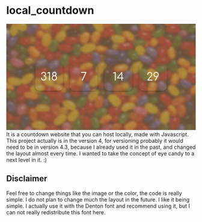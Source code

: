 # local_countdown

![local countdown](local_countdown.png)
It is a countdown website that you can host locally, made with Javascript. This project actually is in the version 4, for versioning probably it would need to be in version 4.3, because I already used it in the past, and changed the layout almost every time. I wanted to take the concept of eye candy to a next level in it. :)
## Disclaimer
Feel free to change things like the image or the color, the code is really simple. I do not plan to change much the layout in the future. I like it being simple.
I actually use it with the Denton font and recommend using it, but I can not really redistribute this font here.
